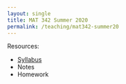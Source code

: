 ```yaml
---
layout: single
title: MAT 342 Summer 2020
permalink: /teaching/mat342-summer20
---
```


Resources:
* [Syllabus](/files/MAT342_Syllabus_Summer2020.pdf)
* Notes
* Homework
